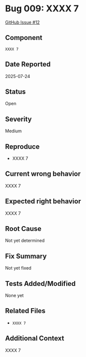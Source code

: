 # Bug 009: XXXX 7

[GitHub Issue #12](https://github.com/JorgeRojo/slack-bitbucket-merge-control-chrome-extension/issues/12)

## Component

`XXXX 7`

## Date Reported

2025-07-24

## Status

Open

## Severity

Medium

## Reproduce

- XXXX 7

## Current wrong behavior

XXXX 7

## Expected right behavior

XXXX 7

## Root Cause

Not yet determined

## Fix Summary

Not yet fixed

## Tests Added/Modified

None yet

## Related Files

- `XXXX 7`

## Additional Context

XXXX 7
